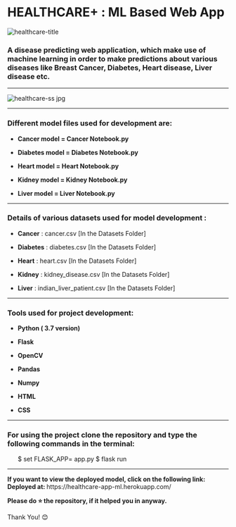 <div align=”center”>
<h1> HEALTHCARE<strong>+</strong> : ML Based Web App</h1>
</div>

![healthcare-title](https://user-images.githubusercontent.com/72686156/103457284-e4a2ca00-4d23-11eb-9a37-b6c6f3edcd40.jpg)

<p><h3>A disease predicting web application, which make use of machine learning in order to make predictions about various diseases like Breast Cancer, Diabetes, Heart disease, Liver disease etc.</h3></p>

<hr>

![healthcare-ss jpg](https://user-images.githubusercontent.com/72686156/103457175-d0aa9880-4d22-11eb-934e-34aeb721652c.png)

<hr>

<h3> Different model files used for development are:</h3>
<ul>
<li><p><b>Cancer model = Cancer Notebook.py</b></p></li>
<li><p><b>Diabetes model = Diabetes Notebook.py</b></p></li>
<li><p><b>Heart model = Heart Notebook.py</b></p></li>
<li><p><b>Kidney model = Kidney Notebook.py</b></p></li>
<li><p><b>Liver model = Liver Notebook.py</b></p></li>
</ul>

<hr>

<h3> Details of various datasets used for model development : </h3>
<ul>
<li><p><b>Cancer</b> : cancer.csv [In the Datasets Folder]</p></li>
<li><p><b>Diabetes</b> : diabetes.csv [In the Datasets Folder]</p></li>
<li><p><b>Heart</b> : heart.csv [In the Datasets Folder]</p></li>
<li><p><b>Kidney</b> : kidney_disease.csv [In the Datasets Folder]</p></li>
<li><p><b>Liver</b> : indian_liver_patient.csv [In the Datasets Folder]</p></li>
</ul>

<hr>

<h3> Tools used for project development: </h3>
<ul>
<li><p><b>Python ( 3.7 version)</b></p></li>
<li><p><b>Flask</b></p></li>
<li><p><b>OpenCV</b></p></li>
<li><p><b>Pandas</b></p></li>
<li><p><b>Numpy</b></p></li>
<li><p><b>HTML</b></p></li>
<li><p><b>CSS</b></p></li>
</ul>

<hr>

<h3> For using the project clone the repository and type the following commands in the terminal: </h3>
<ul>
    $ set FLASK_APP= app.py
    $ flask run
</ul>
  
<hr>

<p> <b>If you want to view the deployed model, click on the following link:
Deployed at: </b> https://healthcare-app-ml.herokuapp.com/ </p>
<p> <b> Please do ⭐ the repository, if it helped you in anyway.</b> </p>
<p> Thank You! 😊 </p>
